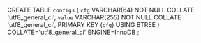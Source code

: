 CREATE TABLE `configs` (
	`cfg` VARCHAR(64) NOT NULL COLLATE 'utf8_general_ci',
	`value` VARCHAR(255) NOT NULL COLLATE 'utf8_general_ci',
	PRIMARY KEY (`cfg`) USING BTREE
)
COLLATE='utf8_general_ci'
ENGINE=InnoDB
;
